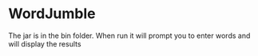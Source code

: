 WordJumble
==========

The jar is in the bin folder. When run it will prompt you to enter words and will display the results
